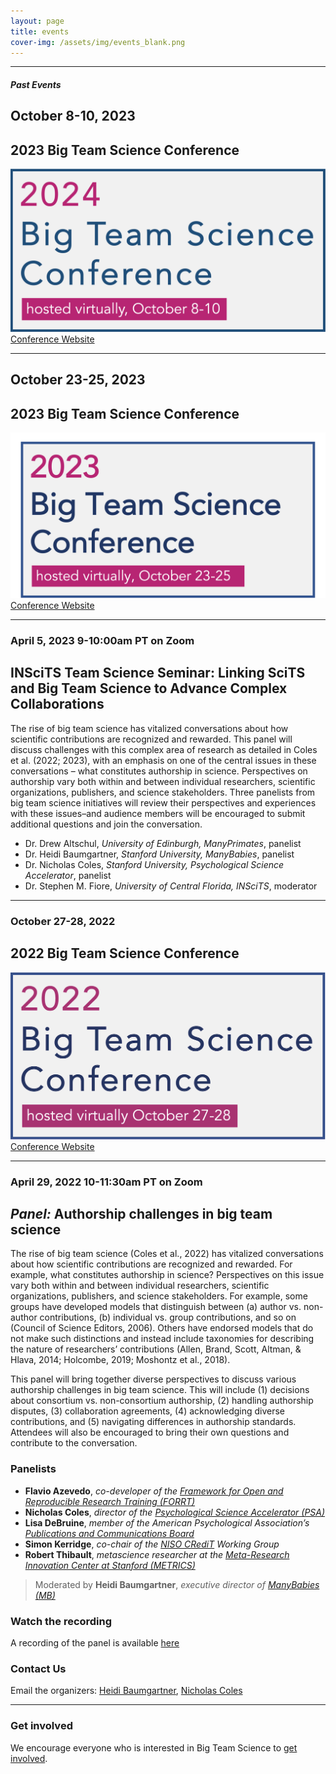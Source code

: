 ```yaml
---
layout: page
title: events
cover-img: /assets/img/events_blank.png
---
```


<!--
#### *Upcoming Events*
-->



***


#### *Past Events*

## October 8-10, 2023 
## 2023 Big Team Science Conference

<a href="https://bigteamscienceconference.github.io" target="_blank"><img src="/assets/img/BTSCon2024_logo.png" alt="2024 Big Team Science Conference, hosted virtually October 8-10"></a>
[Conference Website](https://bigteamscienceconference.github.io) 


***

## October 23-25, 2023 
## 2023 Big Team Science Conference

<a href="https://bigteamscienceconference.github.io" target="_blank"><img src="/assets/img/BTSCon2023_logo.png" alt="2023 Big Team Science Conference, hosted virtually October 23-25"></a>
[Conference Website](https://bigteamscienceconference.github.io) 


 ***

### April 5, 2023 9-10:00am PT on Zoom
## INSciTS Team Science Seminar: Linking SciTS and Big Team Science to Advance Complex Collaborations

The rise of big team science has vitalized conversations about how scientific contributions are recognized and rewarded. This panel will discuss challenges with this complex area of research as detailed in Coles et al. (2022; 2023), with an emphasis on one of the central issues in these conversations – what constitutes authorship in science. Perspectives on authorship vary both within and between individual researchers, scientific organizations, publishers, and science stakeholders. Three panelists from big team science initiatives will review their perspectives and experiences with these issues–and audience members will be encouraged to submit additional questions and join the conversation.

* Dr. Drew Altschul, *University of Edinburgh, ManyPrimates*, panelist
* Dr. Heidi Baumgartner, *Stanford University, ManyBabies*, panelist
* Dr. Nicholas Coles, *Stanford University, Psychological Science Accelerator*, panelist
* Dr. Stephen M. Fiore, *University of Central Florida, INSciTS*, moderator


***
### October 27-28, 2022 
## 2022 Big Team Science Conference

<a href="https://bigteamscienceconference.github.io" target="_blank"><img src="/assets/img/BTSCon2022_logo.png" alt="2022 Big Team Science Conference, hosted virtually October 27-28"></a>
[Conference Website](https://bigteamscienceconference.github.io)


***
### April 29, 2022 10-11:30am PT on Zoom
## *Panel:* Authorship challenges in big team science

The rise of big team science (Coles et al., 2022) has vitalized conversations about how scientific contributions are recognized and rewarded. For example, what constitutes authorship in science? Perspectives on this issue vary both within and between individual researchers, scientific organizations, publishers, and science stakeholders. For example, some groups have developed models that distinguish between (a) author vs. non-author contributions, (b) individual vs. group contributions, and so on (Council of Science Editors, 2006). Others have endorsed models that do not make such distinctions and instead include taxonomies for describing the nature of researchers’ contributions (Allen, Brand, Scott, Altman, & Hlava, 2014; Holcombe, 2019; Moshontz et al., 2018).

This panel will bring together diverse perspectives to discuss various authorship challenges in big team science. This will include (1) decisions about consortium vs. non-consortium authorship, (2) handling authorship disputes, (3) collaboration agreements, (4) acknowledging diverse contributions, and (5) navigating differences in authorship standards. Attendees will also be encouraged to bring their own questions and contribute to the conversation.

### Panelists 
* **Flavio Azevedo**, *co-developer of the [Framework for Open and Reproducible Research Training (FORRT)](https://forrt.org)*
* **Nicholas Coles**, *director of the [Psychological Science Accelerator (PSA)](https://psysciacc.org/)*
* **Lisa DeBruine**, *member of the American Psychological Association’s [Publications and Communications Board](https://www.apa.org/about/governance/bdcmte/publication)*
* **Simon Kerridge**, *co-chair of the [NISO CRediT](http://credit.niso.org) Working Group*
* **Robert Thibault**, *metascience researcher at the [Meta-Research Innovation Center at Stanford (METRICS)](https://metrics.stanford.edu/)*

>Moderated by **Heidi Baumgartner**, *executive director of [ManyBabies (MB)](https://manybabies.github.io/)*

### Watch the recording

A recording of the panel is available [here](https://stanford.zoom.us/rec/play/2uaC97qwwMzeK57ghAVdQHKC-fgXEFifoEbcTOGGiOMzcqc-prfPs7XgeUcL57DAKTeUFncBBDTvfOq7._xHP9rhrYWenlbI6?continueMode=true)

### Contact Us

Email the organizers: [Heidi Baumgartner](mailto:heidib@stanford.edu), [Nicholas Coles](mailto:ncoles@stanford.edu) 

***

<!---
**Past Events**

***
--->



### Get involved
We encourage everyone who is interested in Big Team Science to [get involved]({{site.baseurl}}/get_involved/).
